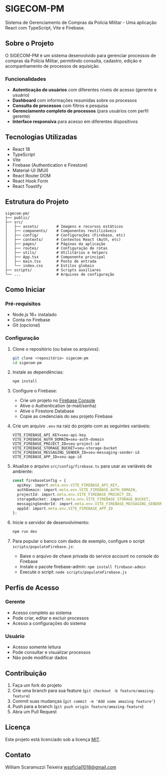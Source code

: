 # SIGECOM-PM

Sistema de Gerenciamento de Compras da Polícia Militar - Uma aplicação React com TypeScript, Vite e Firebase.

## Sobre o Projeto

O SIGECOM-PM é um sistema desenvolvido para gerenciar processos de compras da Polícia Militar, permitindo consulta, cadastro, edição e acompanhamento de processos de aquisição.

### Funcionalidades

- **Autenticação de usuários** com diferentes níveis de acesso (gerente e usuário)
- **Dashboard** com informações resumidas sobre os processos
- **Consulta de processos** com filtros e pesquisa
- **Gerenciamento completo de processos** (para usuários com perfil gerente)
- **Interface responsiva** para acesso em diferentes dispositivos

## Tecnologias Utilizadas

- React 18
- TypeScript
- Vite
- Firebase (Authentication e Firestore)
- Material-UI (MUI)
- React Router DOM
- React Hook Form
- React Toastify

## Estrutura do Projeto

```
sigecom-pm/
├── public/
├── src/
│   ├── assets/        # Imagens e recursos estáticos
│   ├── components/    # Componentes reutilizáveis
│   ├── config/        # Configurações (Firebase, etc)
│   ├── contexts/      # Contextos React (Auth, etc)
│   ├── pages/         # Páginas da aplicação
│   ├── routes/        # Configuração de rotas
│   ├── utils/         # Utilitários e helpers
│   ├── App.tsx        # Componente principal
│   ├── main.tsx       # Ponto de entrada
│   └── index.css      # Estilos globais
├── scripts/           # Scripts auxiliares
└── ...                # Arquivos de configuração
```

## Como Iniciar

### Pré-requisitos

- Node.js 16+ instalado
- Conta no Firebase
- Git (opcional)

### Configuração

1. Clone o repositório (ou baixe os arquivos):
   ```bash
   git clone <repositório> sigecom-pm
   cd sigecom-pm
   ```

2. Instale as dependências:
   ```bash
   npm install
   ```

3. Configure o Firebase:
   - Crie um projeto no [Firebase Console](https://console.firebase.google.com/)
   - Ative o Authentication (e-mail/senha)
   - Ative o Firestore Database
   - Copie as credenciais do seu projeto Firebase

4. Crie um arquivo `.env` na raiz do projeto com as seguintes variáveis:
   ```
   VITE_FIREBASE_API_KEY=seu-api-key
   VITE_FIREBASE_AUTH_DOMAIN=seu-auth-domain
   VITE_FIREBASE_PROJECT_ID=seu-project-id
   VITE_FIREBASE_STORAGE_BUCKET=seu-storage-bucket
   VITE_FIREBASE_MESSAGING_SENDER_ID=seu-messaging-sender-id
   VITE_FIREBASE_APP_ID=seu-app-id
   ```

5. Atualize o arquivo `src/config/firebase.ts` para usar as variáveis de ambiente:
   ```typescript
   const firebaseConfig = {
     apiKey: import.meta.env.VITE_FIREBASE_API_KEY,
     authDomain: import.meta.env.VITE_FIREBASE_AUTH_DOMAIN,
     projectId: import.meta.env.VITE_FIREBASE_PROJECT_ID,
     storageBucket: import.meta.env.VITE_FIREBASE_STORAGE_BUCKET,
     messagingSenderId: import.meta.env.VITE_FIREBASE_MESSAGING_SENDER_ID,
     appId: import.meta.env.VITE_FIREBASE_APP_ID
   };
   ```

6. Inicie o servidor de desenvolvimento:
   ```bash
   npm run dev
   ```

7. Para popular o banco com dados de exemplo, configure o script `scripts/populateFirebase.js`:
   - Baixe o arquivo de chave privada do service account no console do Firebase
   - Instale o pacote firebase-admin: `npm install firebase-admin`
   - Execute o script: `node scripts/populateFirebase.js`

## Perfis de Acesso

### Gerente
- Acesso completo ao sistema
- Pode criar, editar e excluir processos
- Acesso a configurações do sistema

### Usuário
- Acesso somente leitura
- Pode consultar e visualizar processos
- Não pode modificar dados

## Contribuição

1. Faça um fork do projeto
2. Crie uma branch para sua feature (`git checkout -b feature/amazing-feature`)
3. Commit suas mudanças (`git commit -m 'Add some amazing feature'`)
4. Push para a branch (`git push origin feature/amazing-feature`)
5. Abra um Pull Request

## Licença

Este projeto está licenciado sob a licença [MIT](LICENSE).

## Contato

William Scaramuzzi Teixeira wsoficial1018@gmail.com